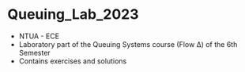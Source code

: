 # Queuing_Lab_2023
- NTUA - ECE
- Laboratory part of the Queuing Systems course (Flow Δ) of the 6th Semester
- Contains exercises and solutions
